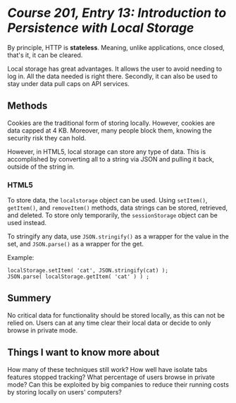 # *Course 201, Entry 13:  Introduction to Persistence with Local Storage*

By principle, HTTP is **stateless**. Meaning, unlike applications, once closed, that's it, it can be cleared.

Local storage has great advantages. It allows the user to avoid needing to log in. All the data needed is right there. Secondly, it can also be used to stay under data pull caps on API services.

## Methods

Cookies are the traditional form of storing locally. However, cookies are data capped at 4 KB. Moreover, many people block them, knowing the security risk they can hold.

However, in HTML5, local storage can store any type of data. This is accomplished by converting all to a string via JSON and pulling it back, outside of the string in.

### HTML5

To store data, the `localstorage` object can be used. Using `setItem()`, `getItem()`, and `removeItem()` methods, data strings can be stored, retrieved, and deleted. To store only temporarily, the `sessionStorage` object can be used instead.

To stringify any data, use `JSON.stringify()` as a wrapper for the value in the set, and `JSON.parse()` as a wrapper for the get.

Example:

```
localStorage.setItem( 'cat', JSON.stringify(cat) );
JSON.parse( localStorage.getItem( 'cat' ) ) ;
```

## Summery

No critical data for functionality should be stored locally, as this can not be relied on. Users can at any time clear their local data or decide to only browse in private mode. 

## Things I want to know more about

How many of these techniques still work? How well have isolate tabs features stopped tracking? What percentage of users browse in private mode? Can this be exploited by big companies to reduce their running costs by storing locally on users' computers?